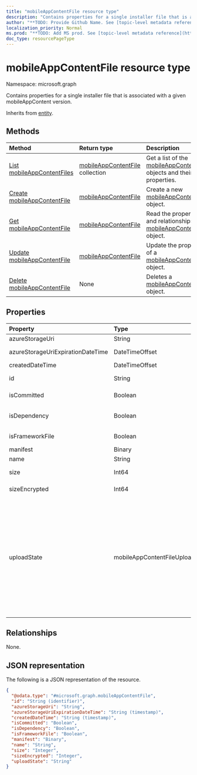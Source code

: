```yaml
---
title: "mobileAppContentFile resource type"
description: "Contains properties for a single installer file that is associated with a given mobileAppContent version."
author: "**TODO: Provide Github Name. See [topic-level metadata reference](https://msgo.azurewebsites.net/add/document/guidelines/metadata.html#topic-level-metadata)**"
localization_priority: Normal
ms.prod: "**TODO: Add MS prod. See [topic-level metadata reference](https://msgo.azurewebsites.net/add/document/guidelines/metadata.html#topic-level-metadata)**"
doc_type: resourcePageType
---
```


# mobileAppContentFile resource type

Namespace: microsoft.graph



Contains properties for a single installer file that is associated with a given mobileAppContent version.


Inherits from [entity](../resources/entity.md).

## Methods
|Method|Return type|Description|
|:---|:---|:---|
|[List mobileAppContentFiles](../api/mobileappcontentfile-list.md)|[mobileAppContentFile](../resources/mobileappcontentfile.md) collection|Get a list of the [mobileAppContentFile](../resources/mobileappcontentfile.md) objects and their properties.|
|[Create mobileAppContentFile](../api/mobileappcontentfile-create.md)|[mobileAppContentFile](../resources/mobileappcontentfile.md)|Create a new [mobileAppContentFile](../resources/mobileappcontentfile.md) object.|
|[Get mobileAppContentFile](../api/mobileappcontentfile-get.md)|[mobileAppContentFile](../resources/mobileappcontentfile.md)|Read the properties and relationships of a [mobileAppContentFile](../resources/mobileappcontentfile.md) object.|
|[Update mobileAppContentFile](../api/mobileappcontentfile-update.md)|[mobileAppContentFile](../resources/mobileappcontentfile.md)|Update the properties of a [mobileAppContentFile](../resources/mobileappcontentfile.md) object.|
|[Delete mobileAppContentFile](../api/mobileappcontentfile-delete.md)|None|Deletes a [mobileAppContentFile](../resources/mobileappcontentfile.md) object.|

## Properties
|Property|Type|Description|
|:---|:---|:---|
|azureStorageUri|String|The Azure Storage URI.|
|azureStorageUriExpirationDateTime|DateTimeOffset|The time the Azure storage Uri expires.|
|createdDateTime|DateTimeOffset|The time the file was created.|
|id|String|**TODO: Add Description** Inherited from [entity](../resources/entity.md)|
|isCommitted|Boolean|A value indicating whether the file is committed.|
|isDependency|Boolean|Whether the content file is a dependency for the main content file.|
|isFrameworkFile|Boolean|A value indicating whether the file is a framework file.|
|manifest|Binary|The manifest information.|
|name|String|the file name.|
|size|Int64|The size of the file prior to encryption.|
|sizeEncrypted|Int64|The size of the file after encryption.|
|uploadState|mobileAppContentFileUploadState|The state of the current upload request. Possible values are: `success`, `transientError`, `error`, `unknown`, `azureStorageUriRequestSuccess`, `azureStorageUriRequestPending`, `azureStorageUriRequestFailed`, `azureStorageUriRequestTimedOut`, `azureStorageUriRenewalSuccess`, `azureStorageUriRenewalPending`, `azureStorageUriRenewalFailed`, `azureStorageUriRenewalTimedOut`, `commitFileSuccess`, `commitFilePending`, `commitFileFailed`, `commitFileTimedOut`.|

## Relationships
None.

## JSON representation
The following is a JSON representation of the resource.
<!-- {
  "blockType": "resource",
  "keyProperty": "id",
  "@odata.type": "microsoft.graph.mobileAppContentFile",
  "baseType": "microsoft.graph.entity",
  "openType": false
}
-->
``` json
{
  "@odata.type": "#microsoft.graph.mobileAppContentFile",
  "id": "String (identifier)",
  "azureStorageUri": "String",
  "azureStorageUriExpirationDateTime": "String (timestamp)",
  "createdDateTime": "String (timestamp)",
  "isCommitted": "Boolean",
  "isDependency": "Boolean",
  "isFrameworkFile": "Boolean",
  "manifest": "Binary",
  "name": "String",
  "size": "Integer",
  "sizeEncrypted": "Integer",
  "uploadState": "String"
}
```

